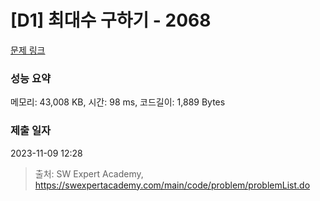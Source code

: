 # [D1] 최대수 구하기 - 2068 

[문제 링크](https://swexpertacademy.com/main/code/problem/problemDetail.do?contestProbId=AV5QQhbqA4QDFAUq) 

### 성능 요약

메모리: 43,008 KB, 시간: 98 ms, 코드길이: 1,889 Bytes

### 제출 일자

2023-11-09 12:28



> 출처: SW Expert Academy, https://swexpertacademy.com/main/code/problem/problemList.do